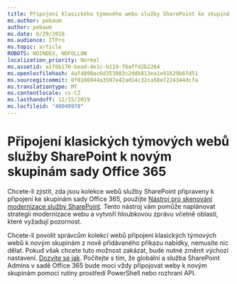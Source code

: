 ```yaml
---
title: Připojení klasického týmového webu služby SharePoint ke skupině
ms.author: pebaum
author: pebaum
ms.date: 6/29/2018
ms.audience: ITPro
ms.topic: article
ROBOTS: NOINDEX, NOFOLLOW
localization_priority: Normal
ms.assetid: a1f6b170-bead-4e1c-b119-f6affd2b2264
ms.openlocfilehash: 4af4890ac6d353083c2ddb813ea1e91629b6fd51
ms.sourcegitcommit: 0f0186044a3597e42ad14c32ca58e7224344dcfa
ms.translationtype: MT
ms.contentlocale: cs-CZ
ms.lasthandoff: 12/15/2019
ms.locfileid: "40049978"
---
```

# <a name="connect-classic-sharepoint-team-sites-to-new-office-365-groups"></a>Připojení klasických týmových webů služby SharePoint k novým skupinám sady Office 365

Chcete-li zjistit, zda jsou kolekce webů služby SharePoint připraveny k připojení ke skupinám sady Office 365, použijte [Nástroj pro skenování modernizace služby SharePoint](https://go.microsoft.com/fwlink/?linkid=873066). Tento nástroj vám pomůže naplánovat strategii modernizace webu a vytvoří hloubkovou zprávu včetně oblastí, které vyžadují pozornost.
  
Chcete-li povolit správcům kolekcí webů připojení klasických týmových webů k novým skupinám z nově přidávaného příkazu nabídky, nemusíte nic dělat. Pokud však chcete tuto možnost zakázat, bude nutné změnit výchozí nastavení. [Dozvíte se jak](https://go.microsoft.com/fwlink/?linkid=2004316). Počítejte s tím, že globální a služba SharePoint Admins v sadě Office 365 bude moci vždy připojovat weby k novým skupinám pomocí rutiny prostředí PowerShell nebo rozhraní API.
  

